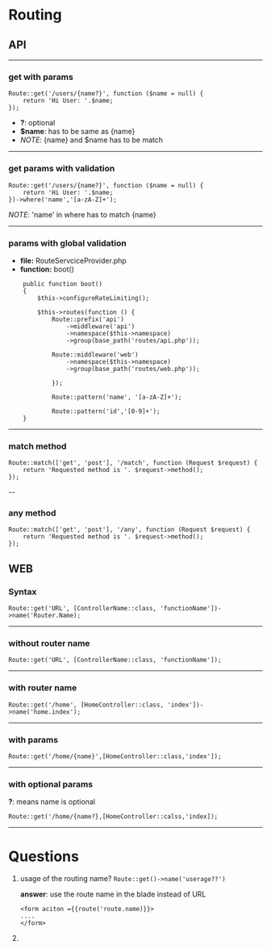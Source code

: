 # Routing
## API
---
### get with params
```
Route::get('/users/{name?}', function ($name = null) {
    return 'Hi User: '.$name;
});
```
- **?**: optional
- **$name**: has to be same as {name}
- *NOTE*: {name} and $name has to be match
---

### get params with validation
```
Route::get('/users/{name?}', function ($name = null) {
    return 'Hi User: '.$name;
})->where('name','[a-zA-Z]+');
```
*NOTE*: 'name' in where has to match {name}

---

### params with global validation
* **file:** RouteServciceProvider.php
* **function:** boot()
```
    public function boot()
    {
        $this->configureRateLimiting();

        $this->routes(function () {
            Route::prefix('api')
                ->middleware('api')
                ->namespace($this->namespace)
                ->group(base_path('routes/api.php'));

            Route::middleware('web')
                ->namespace($this->namespace)
                ->group(base_path('routes/web.php'));

            });

            Route::pattern('name', '[a-zA-Z]+');
            
            Route::pattern('id','[0-9]+');
    }
```
---

### match method

```
Route::match(['get', 'post'], '/match', function (Request $request) {
    return 'Requested method is '. $request->method();
});
```
--

### any method
```
Route::match(['get', 'post'], '/any', function (Request $request) {
    return 'Requested method is '. $request->method();
});
```


## WEB

### Syntax
```
Route::get('URL', [ControllerName::class, 'functionName'])->name('Router.Name);
```
---
### without router name
```
Route::get('URL', [ControllerName::class, 'functionName']);
```
---
### with router name
```
Route::get('/home', [HomeController::class, 'index'])->name('home.index');
```
---

### with params
```
Route::get('/home/{name}',[HomeController::class,'index']);
```
---

### with optional params
**?**: means name is optional
```
Route::get('/home/{name?},[HomeController::calss,'index]);
```

---
# Questions
1. usage of the routing name?  ```Route::get()->name('userage??')```
   
   **answer**: use the route name in the blade instead of URL
   ```
   <form aciton ={{route('route.name)}}>
   ....
   </form>
   ```
2. 




